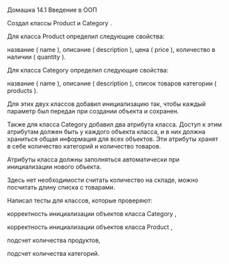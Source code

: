 Домашка 14.1 Введение в ООП

Создал классы 
Product
 и 
Category
.

Для класса 
Product
 определил следующие свойства:

название (
name
),
описание (
description
),
цена (
price
),
количество в наличии (
quantity
).

Для класса 
Category
 определил следующие свойства:

название (
name
),
описание (
description
),
список товаров категории (
products
).

Для этих двух классов добавил инициализацию так, чтобы каждый параметр был передан при создании объекта и сохранен.

Также для класса 
Category
 добавил два атрибута класса. Доступ к этим атрибутам должен быть у каждого объекта класса, и в них должна храниться общая информация для всех объектов. Эти атрибуты хранят в себе количество категорий и количество товаров.

Атрибуты класса должны заполняться автоматически при инициализации нового объекта.

Здесь нет необходимости считать количество на складе, можно посчитать длину списка с товарами.

Написал тесты для классов, которые проверяют:

корректность инициализации объектов класса 
Category
,

корректность инициализации объектов класса 
Product
,

подсчет количества продуктов,

подсчет количества категорий.